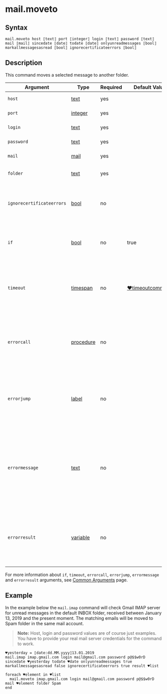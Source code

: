 # mail.moveto

## Syntax

```G1ANT
mail.moveto host ⟦text⟧ port ⟦integer⟧ login ⟦text⟧ password ⟦text⟧ mail ⟦mail⟧ sincedate ⟦date⟧ todate ⟦date⟧ onlyunreadmessages ⟦bool⟧ markallmessagesasread ⟦bool⟧ ignorecertificateerrors ⟦bool⟧
```

## Description

This command moves a selected message to another folder.

| Argument            | Type                                                         | Required | Default Value                                               | Description                                                  |
| ------------------- | ------------------------------------------------------------ | -------- | ----------------------------------------------------------- | ------------------------------------------------------------ |
| `host`                 | [text](../../G1ANT.Language/Structures/TextStructure.md) | yes      |                                                              | IMAP server address                                          |
| `port`                 | [integer](../../G1ANT.Language/Structures/IntegerStructure.md) | yes      |                                                              | IMAP server port number                                      |
| `login`                | [text](../../G1ANT.Language/Structures/TextStructure.md) | yes      |                                                              | User email login                                             |
| `password`             | [text](../../G1ANT.Language/Structures/TextStructure.md) | yes      |                                                              | User email password                                          |
| `mail` | [mail](../../G1ANT.Language/Structures/MailStructure.md) | yes |  | Mail message to be moved                                     |
| `folder`            | [text](../../G1ANT.Language/Structures/TextStructure.md) | yes   |                                                              | Name of the destination folder |
| `ignorecertificateerrors` | [bool](../../G1ANT.Language/Structures/BooleanStructure.md) | no       |                                                              | If set to `true`, the command will ignore any security certificate errors |
| `if`                | [bool](../../G1ANT.Language/Structures/BooleanStructure.md) | no       | true                                                        | Executes the command only if a specified condition is true   |
| `timeout`           | [timespan](../../G1ANT.Language/Structures/TimespanStructure.md) | no       | [♥timeoutcommand](../../G1ANT.Addon.Core/Variables/TimeoutCommandVariable.md) | Specifies time in milliseconds for G1ANT.Robot to wait for the command to be executed |
| `errorcall`         | [procedure](../../G1ANT.Language/Structures/ProcedureStructure.md) | no       |                                                             | Name of a procedure to call when the command throws an exception or when a given `timeout` expires |
| `errorjump`         | [label](../../G1ANT.Language/Structures/LabelStructure.md) | no       |                                                             | Name of the label to jump to when the command throws an exception or when a given `timeout` expires |
| `errormessage`      | [text](../../G1ANT.Language/Structures/TextStructure.md)  | no       |                                                             | A message that will be shown in case the command throws an exception or when a given `timeout` expires, and no `errorjump` argument is specified |
| `errorresult`       | [variable](../../G1ANT.Language/Structures/VariableStructure.md) | no       |                                                             | Name of a variable that will store the returned exception. The variable will be of [error](../../G1ANT.Language/Structures/ErrorStructure.md) structure |

For more information about `if`, `timeout`, `errorcall`, `errorjump`, `errormessage` and `errorresult` arguments, see [Common Arguments](../../../appendices/common-arguments.md) page.

## Example

In the example below the `mail.imap` command will check Gmail IMAP server for unread messages in the default INBOX folder, received between January 13, 2019 and the present moment. The matching emails will be moved to Spam folder in the same mail account.

> **Note:** Host, login and password values are of course just examples. You have to provide your real mail server credentials for the command to work.

```G1ANT
♥yesterday = ⟦date:dd.MM.yyyy⟧13.01.2019
mail.imap imap.gmail.com login mail@gmail.com password p@$$w0rD sincedate ♥yesterday todate ♥date onlyunreadmessages true markallmessagesasread false ignorecertificateerrors true result ♥list 

foreach ♥element in ♥list
  mail.moveto imap.gmail.com login mail@gmail.com password p@$$w0rD mail ♥element folder Spam
end
```
